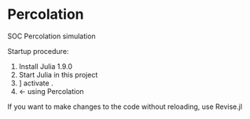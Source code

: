# Percolation
 SOC Percolation simulation

 Startup procedure:
 1. Install Julia 1.9.0
 2. Start Julia in this project
 3. ] activate .
 4. <- using Percolation

If you want to make changes to the code without reloading, use Revise.jl
